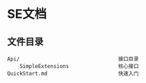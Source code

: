 SE文档
==========

文件目录
--------

```
Api/                                接口目录
    SimpleExtensions                核心接口
QuickStart.md                       快速入门
```